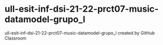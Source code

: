 # ull-esit-inf-dsi-21-22-prct07-music-datamodel-grupo_l
ull-esit-inf-dsi-21-22-prct07-music-datamodel-grupo_l created by GitHub Classroom
